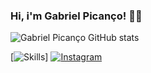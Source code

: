 ### Hi, i'm Gabriel Picanço! 🐱‍💻

![Gabriel Picanço GitHub stats](https://github-readme-stats.vercel.app/api?username=GabrielPicanco&show_icons=true&theme=gruvbox)

[![Skills](https://img.shields.io/badge/Python-14354C?style=for-the-badge&logo=python&logoColor=white)]
[![Instagram](https://img.shields.io/badge/Instagram-E4405F?style=for-the-badge&logo=instagram&logoColor=white)](https://instagram.com/_gabrielpicancodev)
